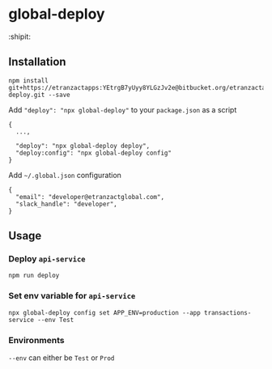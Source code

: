 # global-deploy
:shipit:

## Installation

```
npm install git+https://etranzactapps:YEtrgB7yUyy8YLGzJv2e@bitbucket.org/etranzactapps/global-deploy.git --save
```

Add `"deploy": "npx global-deploy"` to your `package.json` as a script

```
{
  ...,

  "deploy": "npx global-deploy deploy",
  "deploy:config": "npx global-deploy config"
}
```

Add `~/.global.json` configuration

```
{
  "email": "developer@etranzactglobal.com",
  "slack_handle": "developer",
}
```

## Usage

### Deploy `api-service`
`npm run deploy`

### Set env variable for `api-service`
`npx global-deploy config set APP_ENV=production --app transactions-service --env Test`

### Environments
`--env` can either be `Test` or `Prod`
